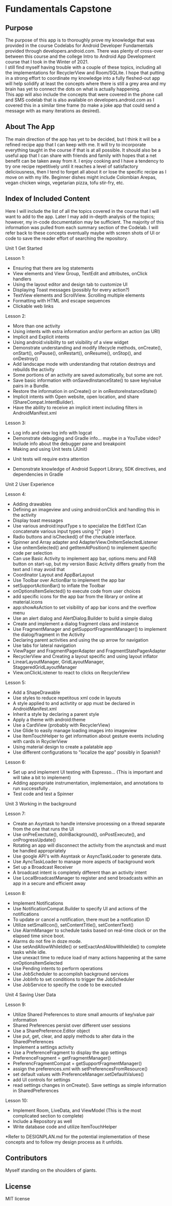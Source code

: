 # Fundamentals Capstone

## **Purpose**

The purpose of this app is to thoroughly prove my knowledge that was provided in the course Codelabs for Android Developer Fundamentals provided through developers.android.com. There was plenty of cross-over between this course and the college Intro to Android App Development course that I took in the Winter of 2021.  
I still find myself having trouble with a couple of these topics, including all the implementations for RecyclerView and Room/SQLite. I hope that putting in a strong effort to coordinate my knowledge into a fully fleshed-out app will help solidify at least the concepts where there is still a grey area and my brain has yet to connect the dots on what is actually happening.  
This app will also include the concepts that were covered in the phone call and SMS codelab that is also available on developers.android.com as I covered this in a similar time frame (to make a joke app that could send a message with as many iterations as desired).

## **About The App**

The main direction of the app has yet to be decided, but I think it will be a refined recipe app that I can keep with me. It will try to incorporate everything taught in the course if that is at all possible. It should also be a useful app that I can share with friends and family with hopes that a net benefit can be taken away from it. I enjoy cooking and I have a tendency to try one recipe repetitively until it reaches a level of satisfactory deliciousness, then I tend to forget all about it or lose the specific recipe as I move on with my life. Beginner dishes might include Colombian Arepas, vegan chicken wings, vegetarian pizza, tofu stir-fry, etc.

## **Index of Included Content**

Here I will include the list of all the topics covered in the course that I will want to add to the app. Later I may add in-depth analysis of the topics; however, my in-code documentation may be sufficient. The majority of this information was pulled from each summary section of the Codelab. I will refer back to these concepts eventually maybe with screen shots of UI or code to save the reader effort of searching the repository.

Unit 1 Get Started

Lesson 1:

- Ensuring that there are log statements
- View elements and View Group, TextEdit and attributes, onClick handlers
- Using the layout editor and design tab to customize UI
- Displaying Toast messages (possibly for every action?)
- TextView elements and ScrollView. Scrolling multiple elements
- Formatting with HTML and escape sequences
- Clickable web links

Lesson 2:

- More than one activity
- Using intents with extra information and/or perform an action (as URI)
- Implicit and Explicit intents
- Using android:visibility to set visibility of a view widget
- Demonstrate understanding and modify lifecycle methods, onCreate(), onStart(), onPause(), onRestart(), onResume(), onStop(), and onDestroy()
- Add landscape mode with understanding that rotation destroys and rebuilds the activity
- Some portions of an activity are saved automatically, but some are not.
- Save basic information with onSavedInstanceState() to save key/value pairs in a Bundle.
- Restore the information in onCreate() or in onRestoreInstanceState()
- Implicit intents with Open website, open location, and share (ShareCompat.IntentBuilder).
- Have the ability to receive an implicit intent including filters in AndroidManifest.xml

Lesson 3:

- Log info and view log info with logcat
- Demonstrate debugging and Gradle info... maybe in a YouTube video? Include info about the debugger pane and breakpoint
- Making and using Unit tests (JUnit)
* Unit tests will require extra attention
- Demonstrate knowledge of Android Support Library, SDK directives, and dependencies in Gradle

Unit 2 User Experience

Lesson 4:

- Adding drawables
- Defining an imageview and using android:onClick and handling this in the activity
- Display toast messages
- Use various android:inputType s to specialize the EditText (Can concatenate various input types using "|" pipe )
- Radio buttons and isChecked() of the checkable interface.
- Spinner and Array adapter and AdapterView.OnItemSelectedListener
- Use onItemSelected() and getItemAtPosition() to implement specific code per selection
- Can use Basic Activity to implement app bar, options menu and FAB button on start-up, but my version Basic Activity differs greatly from the text and I may avoid that
- Coordinator Layout and AppBarLayout
- Use Toolbar over ActionBar  to implement the app bar
- setSupportActionBar() to inflate the Toolbar
- onOptionsItemSelected() to execute code from user choices
- add specific icons for the app bar from the library or online at material.icons
- app:showAsAction to set visibility of app bar icons and the overflow menu
- Use an alert dialog  and AlertDialog.Builder to build a simple dialog
- Create and implement a dialog fragment class and instance
- Use FragmentManager and getSupportFragmentManager() to implement the dialog/fragment in the Activity
- Declaring parent activities and using the up arrow for navigation
- Use tabs for lateral navigation
- ViewPager and FragmentPagerAdapter and FragmentStatePagerAdapter
- RecyclerView and Creating a layout specific and using layout inflator
- LinearLayoutManager, GridLayoutManager, StaggeredGridLayoutManager
- View.onClickListener to react to clicks on RecyclerView

Lesson 5:

- Add a ShapeDrawable
- Use styles to reduce repetitous xml code in layouts
- A style applied to and activtity or app must be declared in AndroidManifest.xml
- Inherit a style by declaring a parent style
- Apply a theme with android:theme
- Use a CardView (probably with RecyclerView)
- Use Glide to easily manage loading images into imageview
- Use ItemTouchHelper to get information about gesture events including with cards in RcyclerView
- Using material design to create a palatable app
- Use different configurations to "localize the app" possibly in Spanish?

Lesson 6:

- Set up and implement UI testing with Espresso... (This is important and will take a bit to implement)
- Adding appropriate instrumentation, implementaion, and annotations to run successfully .
- Test code and test a Spinner

Unit 3 Working in the background

Lesson 7:

- Create an Asyntask to handle intensive processing on a thread separate from the one that runs the UI
- Use onPreExectute(), doInBackground(), onPostExecute(), and onProgressUpdate()
- Rotating an app will disconnect the activity from the asynctask and must be handled appropriately
- Use google API's with Asyntask or AsyncTaskLoader to generate data.
- Use AyncTaskLoader to manage more aspects of background work
- Set up a Broadcast Receiver
- A broadcast intent is completely different than an activity intent
- Use LocalBroadcastManager to register and send broadcasts within an app in a secure and efficient away

Lesson 8:

- Implement Notifications
- Use NotificationCompat.Builder to specify UI and actions of the notifications
- To update or cancel a notification, there must be a notification ID
- Utilize setSmallIcon(), setContentTitle(), setContentText()
- Use AlarmManager to schedule tasks based on real-time clock or on the elapsed time since boot.
- Alarms do not fire in doze mode.
- Use setAndAllowWhileIdle() or setExactAndAllowWhileIdle() to complete tasks while idle.
- Use unexact time to reduce load of many actions happening at the same onOptionsItemSelected
- Use Pending intents to perform operations
- Use JobScheduler to accomplish background services
- Use JobInfo to set conditions to trigger the JobScheduler
- Use JobService to specify the code to be executed

Unit 4 Saving User Data

Lesson 9:

- Utilize Shared Preferences to store small amounts of key/value pair information
- Shared Preferences persist over different user sessions
- Use a SharePreference.Editor object
- Use put, get, clear, and apply methods to alter data in the SharedPreferences
- Implement a settings activity
- Use a PreferenceFragment to display the app settings
- PreferenceFragment = getFragmentManager()
- PreferencFragmentCompat = getSupportFragmentManager()
- assign the preferences.xml with setPreferencesFromResource()
- set default values with PreferenceManager.setDefaultValues()
- add UI controls for settings
- read settings changes in onCreate(). Save settings as simple information in SharedPreferences

Lesson 10:

- Implement Room, LiveData, and ViewModel (This is the most complicated section to complete)
- Include a Repository as well
- Write database code and utilize ItemTouchHelper

*Refer to DESIGNPLAN.md for the potential implementation of these concepts and to follow my design process as it unfolds.


## **Contributors**

Myself standing on the shoulders of giants.


## **License**
MIT license
